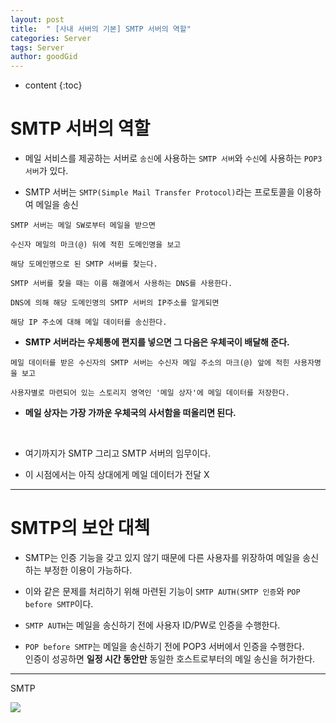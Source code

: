 ```yaml
---
layout: post
title:  " [사내 서버의 기본] SMTP 서버의 역할"
categories: Server
tags: Server
author: goodGid
---
```

* content
{:toc}



# SMTP 서버의 역할

* 메일 서비스를 제공하는 서버로 `송신`에 사용하는 `SMTP 서버`와 `수신`에 사용하는 `POP3 서버`가 있다.

* SMTP 서버는 `SMTP(Simple Mail Transfer Protocol)`라는 프로토콜을 이용하여 메일을 송신

```
SMTP 서버는 메일 SW로부터 메일을 받으면

수신자 메일의 마크(@) 뒤에 적힌 도메인명을 보고

해당 도메인명으로 된 SMTP 서버를 찾는다.

SMTP 서버를 찾을 때는 이름 해결에서 사용하는 DNS를 사용한다.

DNS에 의해 해당 도메인명의 SMTP 서버의 IP주소를 알게되면

해당 IP 주소에 대해 메일 데이터를 송신한다.
```

* <b>SMTP 서버라는 우체통에 편지를 넣으면 그 다음은 우체국이 배달해 준다.</b>

```
메일 데이터를 받은 수신자의 SMTP 서버는 수신자 메일 주소의 마크(@) 앞에 적힌 사용자명을 보고

사용자별로 마련되어 있는 스토리지 영역인 '메일 상자'에 메일 데이터를 저장한다.
```

* <b>메일 상자는 가장 가까운 우체국의 사서함을 떠올리면 된다.</b>

<br>

* 여기까지가 SMTP 그리고 SMTP 서버의 임무이다.

* 이 시점에서는 아직 상대에게 메일 데이터가 전달 X

---

# SMTP의 보안 대첵

* SMTP는 인증 기능을 갖고 있지 않기 때문에 다른 사용자를 위장하여 메일을 송신하는 부정한 이용이 가능하다.

* 이와 같은 문제를 처리하기 위해 마련된 기능이 `SMTP AUTH(SMTP 인증`와 `POP before SMTP`이다.

* `SMTP AUTH`는 메일을 송신하기 전에 사용자 ID/PW로 인증을 수행한다.

* `POP before SMTP`는 메일을 송신하기 전에 POP3 서버에서 인증을 수행한다. <br> 인증이 성공하면 <b>일정 시간 동안만</b> 동일한 호스트로부터의 메일 송신을 허가한다.



---

SMTP

![](/assets/img/server/role_of_smtp_server_1.png)



